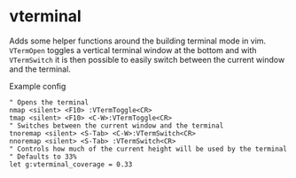# vterminal

Adds some helper functions around the building terminal mode in vim.
`VTermOpen` toggles a vertical terminal window at the bottom and
with `VTermSwitch` it is then possible to easily switch between the current window and the terminal.

Example config

```vim
" Opens the terminal
nmap <silent> <F10> :VTermToggle<CR>
tmap <silent> <F10> <C-W>:VTermToggle<CR>
" Switches between the current window and the terminal
tnoremap <silent> <S-Tab> <C-W>:VTermSwitch<CR>
nnoremap <silent> <S-Tab> :VTermSwitch<CR>
" Controls how much of the current height will be used by the terminal
" Defaults to 33%
let g:vterminal_coverage = 0.33
```

